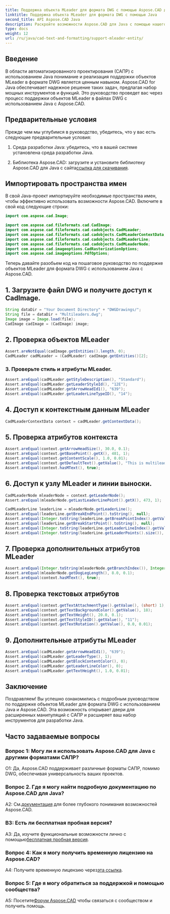 ```yaml
---
title: Поддержка объекта MLeader для формата DWG с помощью Aspose.CAD для Java
linktitle: Поддержка объекта MLeader для формата DWG с помощью Java
second_title: API Aspose.CAD Java
description: Раскройте возможности Aspose.CAD для Java с помощью нашего пошагового руководства по поддержке объектов MLeader в формате DWG.
type: docs
weight: 12
url: /ru/java/cad-text-and-formatting/support-mleader-entity/
---
```

## Введение

В области автоматизированного проектирования (САПР) с использованием Java понимание и реализация поддержки объектов MLeader в формате DWG является ценным навыком. Aspose.CAD for Java обеспечивает надежное решение таких задач, предлагая набор мощных инструментов и функций. Это руководство проведет вас через процесс поддержки объектов MLeader в файлах DWG с использованием Java с Aspose.CAD.

## Предварительные условия

Прежде чем мы углубимся в руководство, убедитесь, что у вас есть следующие предварительные условия:

1. Среда разработки Java: убедитесь, что в вашей системе установлена среда разработки Java.

2.  Библиотека Aspose.CAD: загрузите и установите библиотеку Aspose.CAD для Java с сайта[ссылка для скачивания](https://releases.aspose.com/cad/java/).

## Импортировать пространства имен

В свой Java-проект импортируйте необходимые пространства имен, чтобы эффективно использовать возможности Aspose.CAD. Включите в свой код следующие строки:

```java
import com.aspose.cad.Image;

import com.aspose.cad.fileformats.cad.CadImage;
import com.aspose.cad.fileformats.cad.cadobjects.CadMLeader;
import com.aspose.cad.fileformats.cad.cadobjects.CadMLeaderContextData;
import com.aspose.cad.fileformats.cad.cadobjects.CadMLeaderLine;
import com.aspose.cad.fileformats.cad.cadobjects.CadMLeaderNode;
import com.aspose.cad.imageoptions.CadRasterizationOptions;
import com.aspose.cad.imageoptions.PdfOptions;

```

Теперь давайте разобьем код на пошаговое руководство по поддержке объектов MLeader для формата DWG с использованием Java с Aspose.CAD.

## 1. Загрузите файл DWG и получите доступ к CadImage.

```java
String dataDir = "Your Document Directory" + "DWGDrawings/";
String file = dataDir + "Multileaders.dwg";
Image image = Image.load(file);
CadImage cadImage = (CadImage) image;
```

## 2. Проверка объектов MLeader

```java
Assert.areNotEqual(cadImage.getEntities().length, 0);
CadMLeader cadMLeader = (CadMLeader) cadImage.getEntities()[2];
```

### 3. Проверьте стиль и атрибуты MLeader.

```java
Assert.areEqual(cadMLeader.getStyleDescription(), "Standard");
Assert.areEqual(cadMLeader.getLeaderStyleId(), "12E");
Assert.areEqual(cadMLeader.getArrowHeadId1(), "639");
Assert.areEqual(cadMLeader.getLeaderLineTypeID(), "14");
```

## 4. Доступ к контекстным данным MLeader

```java
CadMLeaderContextData context = cadMLeader.getContextData();
```

## 5. Проверка атрибутов контекста

```java
Assert.areEqual(context.getArrowHeadSize(), 30.0, 0.1);
Assert.areEqual(context.getBasePoint().getX(), 481, 1);
Assert.areEqual(context.getContentScale(), 1.0, 0.01);
Assert.areEqual(context.getDefaultText().getValue(), "This is multileader with huge text\\P{\\H1.5x;6666666666666666666666666666\\P}bbbbbbbbbbbbbbbbbbbbbbbbbbbbbbbbbbb");
Assert.areEqual(context.hasMText(), true);
```

## 6. Доступ к узлу MLeader и линии выноски.

```java
CadMLeaderNode mleaderNode = context.getLeaderNode();
Assert.areEqual(mleaderNode.getLastLeaderLinePoint().getX(), 473, 1);

CadMLeaderLine leaderLine = mleaderNode.getLeaderLine();
Assert.areEqual(leaderLine.getBreakEndPoint().toString(), null);
Assert.areEqual(Integer.toString(leaderLine.getBreakPointIndex().getValue()), Integer.toString(0));
Assert.areEqual(leaderLine.getBreakStartPoint().toString(), null);
Assert.areEqual(Integer.toString(leaderLine.getLeaderLineIndex().getValue()), Integer.toString(0));
Assert.areEqual(Integer.toString(leaderLine.getLeaderPoints().size()), Integer.toString(4));
```

## 7. Проверка дополнительных атрибутов MLeader

```java
Assert.areEqual(Integer.toString(mleaderNode.getBranchIndex()), Integer.toString(0));
Assert.areEqual(mleaderNode.getDogLegLength(), 8.0, 0.1);
Assert.areEqual(context.hasMText(), true);
```

## 8. Проверка текстовых атрибутов

```java
Assert.areEqual(context.getTextAttachmentType().getValue(), (short) 1);
Assert.areEqual(context.getTextBackgroundColor().getValue(), 18);
Assert.areEqual(context.getTextHeight(), 20.0, 0.1);
Assert.areEqual(context.getTextStyleID().getValue(), "11");
Assert.areEqual(context.getTextRotation().getValue(), 0.0, 0.01);
```

## 9. Дополнительные атрибуты MLeader

```java
Assert.areEqual(cadMLeader.getArrowHeadId1(), "639");
Assert.areEqual(cadMLeader.getLeaderType(), 1);
Assert.areEqual(cadMLeader.getBlockContentColor(), 0);
Assert.areEqual(cadMLeader.getLeaderLineColor(), 0);
Assert.areEqual(cadMLeader.getTextHeight(), 1.0, 0.01);
```

## Заключение

Поздравляем! Вы успешно ознакомились с подробным руководством по поддержке объектов MLeader для формата DWG с использованием Java и Aspose.CAD. Эта возможность открывает двери для расширенных манипуляций с САПР и расширяет ваш набор инструментов для разработки Java.

## Часто задаваемые вопросы

### Вопрос 1: Могу ли я использовать Aspose.CAD для Java с другими форматами САПР?

О1: Да, Aspose.CAD поддерживает различные форматы САПР, помимо DWG, обеспечивая универсальность ваших проектов.

### Вопрос 2. Где я могу найти подробную документацию по Aspose.CAD для Java?

 A2: См.[документация](https://reference.aspose.com/cad/java/) для более глубокого понимания возможностей Aspose.CAD.

### В3: Есть ли бесплатная пробная версия?

 A3: Да, изучите функциональные возможности лично с помощью[бесплатная пробная версия](https://releases.aspose.com/).

### Вопрос 4: Как я могу получить временную лицензию на Aspose.CAD?

A4: Получите временную лицензию через[эта ссылка](https://purchase.aspose.com/temporary-license/).

### Вопрос 5: Где я могу обратиться за поддержкой и помощью сообщества?

A5: Посетите[Форум Aspose.CAD](https://forum.aspose.com/c/cad/19) чтобы связаться с сообществом и получить помощь.